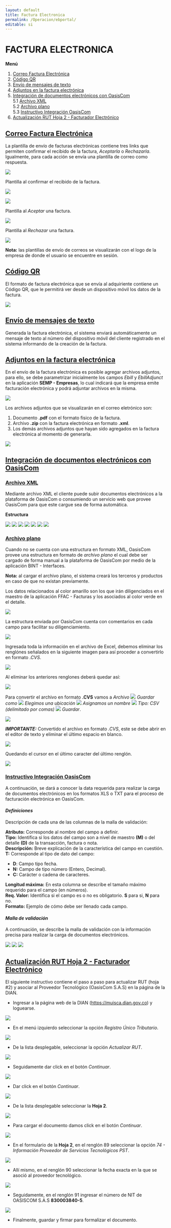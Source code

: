 ```yaml
---
layout: default
title: Factura Electronica
permalink: /Operacion/ebportal/
editable: si
---
```


# FACTURA ELECTRONICA

**Menú**  

1. [Correo Factura Electrónica](http://docs.oasiscom.com/Operacion/ebportal/#correo-factura-electrónica)  
2. [Código QR](http://docs.oasiscom.com/Operacion/ebportal/#código-qr)  
3. [Envío de mensajes de texto](http://docs.oasiscom.com/Operacion/ebportal/#envío-de-mensajes-de-texto)  
4. [Adjuntos en la factura electrónica](http://docs.oasiscom.com/Operacion/ebportal/#adjuntos-en-la-factura-electrónica)  
5. [Integración de documentos electrónicos con OasisCom](http://docs.oasiscom.com/Operacion/ebportal/#integración-de-documentos-electrónicos-con-oasiscom)  
5.1 [Archivo XML](http://docs.oasiscom.com/Operacion/ebportal/#archivo-xml)  
5.2 [Archivo plano](http://docs.oasiscom.com/Operacion/ebportal/#archivo-plano)  
5.3 [Instructivo Integración OasisCom](http://docs.oasiscom.com/Operacion/ebportal/#instructivo-integración-oasiscom)  
6. [Actualización RUT Hoja 2 - Facturador Electrónico](http://docs.oasiscom.com/Operacion/ebportal/#actualización-rut-hoja-2---facturador-electrónico)


## [Correo Factura Electrónica](http://docs.oasiscom.com/Operacion/ebportal/#correo-factura-electrónica)

La plantilla de envío de facturas electrónicas contiene tres links que permiten confirmar el recibido de la factura, _Aceptarla_ o _Rechazarla_. Igualmente, para cada acción se envía una plantilla de correo como respuesta.  

![](ebportal.png)

Plantilla al confirmar el recibido de la factura.  

![](ebportal3.png)

![](ebportal4.png)


Plantilla al _Aceptar_ una factura.  

![](ebportal1.png)

Plantilla al _Rechazar_ una factura.  

![](ebportal2.png)

**Nota:** las plantillas de envío de correos se visualizarán con el logo de la empresa de donde el usuario se encuentre en sesión.  


## [Código QR](http://docs.oasiscom.com/Operacion/ebportal/#código-qr)

El formato de factura electrónica que se envía al adquiriente contiene un Código QR, que le permitirá ver desde un dispositivo móvil los datos de la factura.  

![](codigoqr.png)

## [Envío de mensajes de texto](http://docs.oasiscom.com/Operacion/ebportal/#envío-de-mensajes-de-texto)

Generada la factura electrónica, el sistema enviará automáticamente un mensaje de texto al número del dispositivo móvil del cliente registrado en el sistema informando de la creación de la factura.  


## [Adjuntos en la factura electrónica](http://docs.oasiscom.com/Operacion/ebportal/#adjuntos-en-la-factura-electrónica)

En el envío de la factura electrónica es posible agregar archivos adjuntos, para ello, se debe parametrizar inicialmente los campos _Ebill_ y _EbillAdjunct_ en la aplicación **SEMP - Empresas**, lo cual indicará que la empresa emite facturación electrónica y podrá adjuntar archivos en la misma.  

![](ebportal5.png)

Los archivos adjuntos que se visualizarán en el correo eletrónico son:  

1. Documento **.pdf** con el formato fisico de la factura.  
2. Archivo **.zip** con la factura electrónica en formato **.xml**.  
3. Los demás archivos adjuntos que hayan sido agregados en la factura electrónica al momento de generarla.  

![](ebportal6.png)

## [Integración de documentos electrónicos con OasisCom](http://docs.oasiscom.com/Operacion/ebportal/#integración-de-documentos-electrónicos-con-oasiscom)

### [Archivo XML](http://docs.oasiscom.com/Operacion/ebportal/#archivo-xml)

Mediante archivo XML el cliente puede subir documentos electrónicos a la plataforma de OasisCom o consumiendo un servicio web que provee OasisCom para que este cargue sea de forma automática.  

**Estructura**

![](ebportal7.png)
![](ebportal8.png)
![](ebportal9.png)
![](ebportal10.png)
![](ebportal23.png)
![](ebportal24.png)
![](ebportal25.png)

### [Archivo plano](http://docs.oasiscom.com/Operacion/ebportal/#archivo-plano)

Cuando no se cuenta con una estructura en formato XML, OasisCom provee una estructura en formato de _archivo plano_ el cual debe ser cargado de forma manual a la plataforma de OasisCom por medio de la aplicación BINT - Interfaces.  

**Nota:** al cargar el archivo plano, el sistema creará los terceros y productos en caso de que no existan previamente.  

Los datos relacionados al color amarillo son los que irán diligenciados en el maestro de la aplicación FFAC - Facturas y los asociados al color verde en el detalle.  

![](ebportal11.png)

La estructura enviada por OasisCom cuenta con comentarios en cada campo para facilitar su diligenciamiento.  

![](ebportal15.png)


Ingresada toda la información en el archivo de Excel, debemos eliminar los renglónes señalados en la siguiente imagen para así proceder a convertirlo en formato _.CVS_.  

![](ebportal12.png)

Al eliminar los anteriores renglones deberá quedar así:  

![](ebportal13.png)

Para convertir el archivo en formato **.CVS** vamos a _Archivo ![](flecha.png) Guardar como ![](flecha.png) Elegimos una ubicación ![](flecha.png) Asignamos un nombre ![](flecha.png) Tipo: CSV (delimitado por comas) ![](flecha.png) Guardar_.  

![](ebportal14.png)

**_IMPORTANTE:_** Convertido el archivo en formato _.CVS_, este se debe abrir en el editor de texto y eliminar el último espacio en blanco.  

![](ebportal16.png)

Quedando el cursor en el último caracter del último renglón.  

![](ebportal17.png)

### [Instructivo Integración OasisCom](http://docs.oasiscom.com/Operacion/ebportal/#instructivo-integración-oasiscom)


A continuación, se dará a conocer la data requerida para realizar la carga de documentos electrónicos en los formatos XLS o TXT para el proceso de facturación electrónica en OasisCom.  

#### _Definiciones_

Descripción de cada una de las columnas de la malla de validación:  

**Atributo:** Corresponde al nombre del campo a definir.  
**Tipo:** Identifica si los datos del campo son a nivel de maestro **(M)** o del detalle **(D)** de la transacción, factura o nota.  
**Descripción:** Breve explicación de la característica del campo en cuestión.  
**T:** Corresponde al tipo de dato del campo:  

 * **D**: Campo tipo fecha.  
 * **N:** Campo de tipo número (Entero, Decimal).  
 * **C:** Carácter o cadena de caracteres.  

**Longitud máxima:** En esta columna se describe el tamaño máximo requerido para el campo (en números).  
**Req. Valor:** Identifica si el campo es o no es obligatorio. **S** para si, **N** para no.  
**Formato:** Ejemplo de cómo debe ser llenado cada campo.  


#### _Malla de validación_

A continuación, se describe la malla de validación con la información precisa para realizar la carga de documentos electrónicos.  

![](ebportal18.png)
![](ebportal19.png)
![](ebportal20.png)



## [Actualización RUT Hoja 2 - Facturador Electrónico](http://docs.oasiscom.com/Operacion/ebportal/#actualización-rut-hoja-2---facturador-electrónico)

El siguiente instructivo contiene el paso a paso para actualizar RUT (hoja #2) y asociar al Proveedor Tecnológico (OasisCom S.A.S) en la página de la DIAN.  

* Ingresar a la página web de la DIAN (https://muisca.dian.gov.co) y loguearse.  

![](1.png)

* En el menú izquierdo seleccionar la opción _Registro Único Tributario_.  

![](2.png)

* De la lista desplegable, seleccionar la opción _Actualizar RUT_.  

![](3.png)

* Seguidamente dar click en el botón _Continuar_.  

![](4.png)

* Dar click en el botón _Continuar_.  

![](5.png)

* De la lista desplegable seleccionar la **Hoja 2**.  

![](6.png)

* Para cargar el documento damos click en el botón _Continuar_.  

![](7.png)

* En el formulario de la **Hoja 2**, en el renglón 89 seleccionar la opción _74 - Información Proveedor de Servicios Tecnológicos PST_.  

![](8.png)

* Allí mismo, en el renglón 90 seleccionar la fecha exacta en la que se asoció al proveedor tecnológico.  

![](9.png)

* Seguidamente, en el renglón 91 ingresar el número de NIT de OASISCOM S.A.S **830003840-5**.  

![](10.png)

* Finalmente, guardar y firmar para formalizar el documento.  
